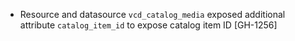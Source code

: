 * Resource and datasource `vcd_catalog_media` exposed additional attribute `catalog_item_id` to
  expose catalog item ID [GH-1256]
